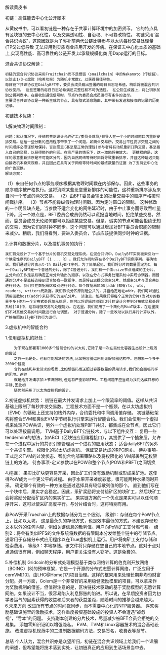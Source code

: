 解读黄皮书

初链：高性能去中心化公开账本

从黄皮书中，可以看初链是一种存在于共享计算环境中的加密货币。
它的特点具有区块链的去中心化性，以及交易透明性、自治权、不可篡改特性。
初链采用'混合共识协议'，这原因就是为了弥补前两代公链比特币与以太坊每秒交易处理量(TPS)过低导致
无法应用到实质商业应用开发的弊病。在保证去中心化本质的基础上,实现高性能、高可靠性的公链开发,以承载规模化商
用Dapp运行的目标。

混合共识协议解读：

	初链的混合共识协议采用Fruitchain而不是慢链（snailchain）中的Nakamoto（传统链），以防止1/3-ε腐败（哈希功率）为随机小常数ε，以获得最佳韧性。
	每日链下共识协议在DailyBFT中，委员会成员输出签署的每日日志哈希值，稍后将被混合共识协议使用。 这些签署的每日日志哈希满足完整性和不可伪造性。 在公钥生成器上，将公钥添加到公钥列表中。在接收到通信信号时，节点作为委员会成员进行有条件的选举。
	主要混合共识协议是一种新生成的节点，具有隐式消息路由，其中带有发送和接收的记录的历史记录。
	
初链技术优势：

1.解决物理时间限制：

	问题：默认情况下，传统的共识设计允许矿工/委员会成员/领导人在一个小的时间窗口内重新安排交易。这给一些分散的应用程序带来了一个问题，如商业交易所，交易公平性要求交易之间的时间顺序必须谨慎地保持，否则恶意(甚至是正常的理性)参与者将有动机重新订购交易，甚至插入自己的交易，以获得额外的利润。在高产量的情况下，这一激励将被放大。 更糟糕的是，这样的恶意重新排序是不可能区分的，因为自然网络等待时间将导致重新排序，并且这种延迟只能由接收机本身来观察，并且因此它具有关于网络等待时间的最终数量的证据 为了支持去中心化的广告交换。
	解决方案：
（1）来自任何节点的事务顺序根据其物理时间戳在内部保存。因此，这些事务的顺序顺序被严格执行。这将消除某些恶意重新排序的可能性，这种重新排序涉及来自同一个节点的两次交易。
（2）由BFT委员会输出的批量交易中的顺序严格按时间戳排序。
（3）节点不能操纵假物理时间戳。因为定时窗口的限制。 这种修改的一个明显缺点是，当参数不适合变化的网络延迟时，由于中止事务而导致吞吐量下降。另一个缺点是，BFT委员会成员仍然可以谎报当地时间，拒绝某些交易。然而，委员会成员无论如何都可以拒绝某些交易。但是，诚实的节点可能会拒绝无知的交易，因为它们的时钟不同步。这个问题可以通过增加对BFT委员会职能的限制来减少。稍后，我们将看到，要进入委员会，节点应该提供同步时钟的证据。

2.计算和数据分片，以及投机事务的执行：

	我们首先设计了一个基于分片的投机交易处理系统，在混合共识中，DailyBFT实例被索引为一个确定性序列DailyBFT [1 ... R] 。我们允许同时存在多个DailyBFT实例序列。准确地说，我们通过分片表示t-th DailyDFT序列，为了简单起见，我们将分片的数量固定为C，每一个DailyBFT是一个普通的分片，除了C普通分片，我们有一个由csize节点组成的主分片。主分片的工作是最后确定正常分片输出的顺序，以及在分布式事务处理系统中实现协调器。而普通的分片不是直接连接到混合协商一致组件，而是将日志提交给主分片，然后主分片与混合共识进行对话。我们只在数据扇区级别进行讨论。每个数据扇区DS[addr]都有rts, wts, readers, writers元数据。我们假设分区原则是公共的，并且给定地址addr，我们可以通过调用函数host(addr)来获得它的主机分片。 请注意，如果我们将每个正常的分片(当对方的数量不多)作为一个分布式处理单元处理，则可以将逻辑时间戳[29]的设计合并到分布式交易处理系统[18]中，这将增强交易的处理能力。在这里，我们使用了一个简化的MaaT版本，在这里我们不对其他交易的时间戳进行自动调整。 对于普通分片，除了一些改动以执行并行计算以外，严格按照DailyBFT的行为运行。
	
3.虚拟机中的智能合约

1.使用虚拟机的好处：

		对于现在部署有1000多个智能合约的以太坊,它除了是一次在最优化容器生态设计上粗浅的尝试
		之外一无是处。也有可能解决的方法,比如把容器运用到无服务器结构中。但想象一个多于2000个智能
		合约在线和并发请求的场景,比如想链码发送超过容器数量的调用请求,我们仍会面临同样的困境。途径
		就是给并发请求加上节流限制,但这将严重影响TPS。工程问题不应当成为我们达成目标的平静,因此初
		链仍然采用了以太坊虚拟机的设计。
		
2.初链虚拟机优势：
		初链在最大并发请求上加上一个限流率的阈值。这样从共识基础上限制了每秒并发交易数。工程技术方面不是一个瓶颈，在以太坊虚拟机（EVM）的基础上还支持如栈外内存，合约委托和中间调用值存储。
		初链基础架构将整合EVM和类似EVM字节码执行引擎来运行智能合约。我们会使用一个虚拟机来处理POW共识，另外一个虚拟机处理PBFT共识，都集成在全节点，因此它们可以处理按需调用。	TVM基于DailyBFT公链技术，与以下组件交互：
复用一些tendermint的想法，如ABCI（区块链应用编程接口），其提供了一个抽象层，允许在一个进程中运行的共识引擎管理另一个进程的应用状态；
适合dailyBFT的另外一个共识引擎。
权限化的以太坊虚拟机。
保证交易达成的RPC网关。 待办事项-正式定义TVM的过渡状态、智能合约部署策略以及将权限化的 VM部署到无权限链上的方法。 待办事项-定义参数以在POW和整个节点(POW和PBFT)之间切换

4.挖掘：
果实比矿块更容易开采，因此矿工们没有激励机制或形成采矿池。这使得PoW成为一个更公平的过程。
由于水果开采难度较低，很可能两种水果同时开采。 确定哪个有效的一种方法是通过选择具有较低散列值的那个。
直到他们写在一个块中后，果实才会稳定。因此，采矿奖励将支付给矿区的块矿工，然后块矿工会将奖励分配给矿区内的果实矿工。
果实链方案的一个优点是果实可以以任何顺序开采，这可以使采矿高度平行。与分片结合时，这将特别有用。

非PoW开采Truechain上的数据存储分为三个级别，
级别1：存储在每个PoW节点上，比如以太坊。 这是最永久的存储方式，也是效率最低的方式。不建议存储短文本以外的任何内容，例如关键信息的散列值。用户向PoW矿工支付燃气费。
级别2：将会有类似IPFS的文件系统将数据的有限副本分发给整个链中的存储节点。通常用于存储分布式应用程序以在True虚拟机上运行。用户将向矿工支付存储和检索费用。
等级3：本地存储。该文件将只存储在您自己的本地节点。这对于点对点通信很有用，例如聊天程序，用户更关注没有人窃听。这是免费的。

5.补偿机制
Gridcoin的分布式处理模型基于类似网络计算的伯克利开放网络（BOINC）[8]的预审框架，它是一个开源的分布式志愿计算网络，广泛应用于cernVM[10]，由LHC@Home[17]项目治理。这样的框架用来处理长期非均匀财富分配。另一方面，Golem是一个非常好的采用稳健激励模型的项目，可以拿来作为奖励机制的借鉴。但值得注意的是，区块链技术驱动的基于奖励模型的志愿计算网络，如果设计不当，很容易陷入利息膨胀的陷进。所以说，在早期投资者因为初学者运气的因素获得的收益和后来者的获益差距，随着时间的推移会越来越大。
6.未来方向
改进所有节点的时间戳同步，而不需要中心化的NTP服务器。
喜欢奖励基础设施里的激励技术，这样重度投资基础设施的投资人不会遭遇“被忽视”，“亏本”的问题。
支持副本创建的分片技术，尽量减少被BFT会员会拒绝的交易集。
添加零知识证明以增强隐私。
EVM、TVM和Linux容器技术的混合基础设施。
改进虚拟机规范中的二进制数据编码方法，交易签名，收费表等章节。

总结
个人认为，混合共识亦是众望所归，初链在混合共识领域上给我们一个详细的阐述，但希望能将技术落到实处，让初链真正的应用到生活场景当中去。
